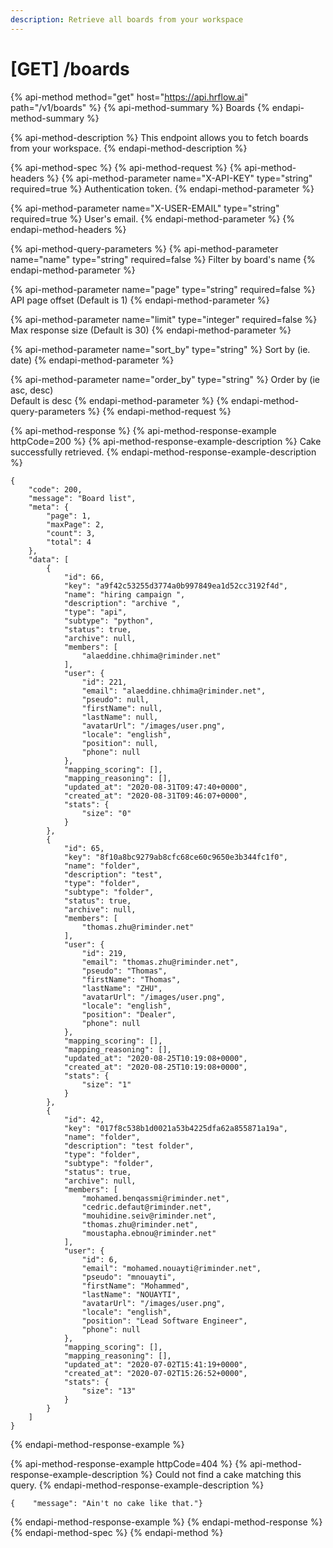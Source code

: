 ```yaml
---
description: Retrieve all boards from your workspace
---
```


# \[GET\] /boards

{% api-method method="get" host="https://api.hrflow.ai" path="/v1/boards" %}
{% api-method-summary %}
Boards
{% endapi-method-summary %}

{% api-method-description %}
This endpoint allows you to fetch boards from your workspace.
{% endapi-method-description %}

{% api-method-spec %}
{% api-method-request %}
{% api-method-headers %}
{% api-method-parameter name="X-API-KEY" type="string" required=true %}
Authentication token.
{% endapi-method-parameter %}

{% api-method-parameter name="X-USER-EMAIL" type="string" required=true %}
User's email.
{% endapi-method-parameter %}
{% endapi-method-headers %}

{% api-method-query-parameters %}
{% api-method-parameter name="name" type="string" required=false %}
Filter by board's name
{% endapi-method-parameter %}

{% api-method-parameter name="page" type="string" required=false %}
API page offset \(Default is 1\)
{% endapi-method-parameter %}

{% api-method-parameter name="limit" type="integer" required=false %}
Max response size \(Default is 30\)
{% endapi-method-parameter %}

{% api-method-parameter name="sort\_by" type="string" %}
Sort by \(ie. date\)
{% endapi-method-parameter %}

{% api-method-parameter name="order\_by" type="string" %}
Order by \(ie asc, desc\)  
Default is desc
{% endapi-method-parameter %}
{% endapi-method-query-parameters %}
{% endapi-method-request %}

{% api-method-response %}
{% api-method-response-example httpCode=200 %}
{% api-method-response-example-description %}
Cake successfully retrieved.
{% endapi-method-response-example-description %}

```
{
    "code": 200,
    "message": "Board list",
    "meta": {
        "page": 1,
        "maxPage": 2,
        "count": 3,
        "total": 4
    },
    "data": [
        {
            "id": 66,
            "key": "a9f42c53255d3774a0b997849ea1d52cc3192f4d",
            "name": "hiring campaign ",
            "description": "archive ",
            "type": "api",
            "subtype": "python",
            "status": true,
            "archive": null,
            "members": [
                "alaeddine.chhima@riminder.net"
            ],
            "user": {
                "id": 221,
                "email": "alaeddine.chhima@riminder.net",
                "pseudo": null,
                "firstName": null,
                "lastName": null,
                "avatarUrl": "/images/user.png",
                "locale": "english",
                "position": null,
                "phone": null
            },
            "mapping_scoring": [],
            "mapping_reasoning": [],
            "updated_at": "2020-08-31T09:47:40+0000",
            "created_at": "2020-08-31T09:46:07+0000",
            "stats": {
                "size": "0"
            }
        },
        {
            "id": 65,
            "key": "8f10a8bc9279ab8cfc68ce60c9650e3b344fc1f0",
            "name": "folder",
            "description": "test",
            "type": "folder",
            "subtype": "folder",
            "status": true,
            "archive": null,
            "members": [
                "thomas.zhu@riminder.net"
            ],
            "user": {
                "id": 219,
                "email": "thomas.zhu@riminder.net",
                "pseudo": "Thomas",
                "firstName": "Thomas",
                "lastName": "ZHU",
                "avatarUrl": "/images/user.png",
                "locale": "english",
                "position": "Dealer",
                "phone": null
            },
            "mapping_scoring": [],
            "mapping_reasoning": [],
            "updated_at": "2020-08-25T10:19:08+0000",
            "created_at": "2020-08-25T10:19:08+0000",
            "stats": {
                "size": "1"
            }
        },
        {
            "id": 42,
            "key": "017f8c538b1d0021a53b4225dfa62a855871a19a",
            "name": "folder",
            "description": "test folder",
            "type": "folder",
            "subtype": "folder",
            "status": true,
            "archive": null,
            "members": [
                "mohamed.benqassmi@riminder.net",
                "cedric.defaut@riminder.net",
                "mouhidine.seiv@riminder.net",
                "thomas.zhu@riminder.net",
                "moustapha.ebnou@riminder.net"
            ],
            "user": {
                "id": 6,
                "email": "mohamed.nouayti@riminder.net",
                "pseudo": "mnouayti",
                "firstName": "Mohammed",
                "lastName": "NOUAYTI",
                "avatarUrl": "/images/user.png",
                "locale": "english",
                "position": "Lead Software Engineer",
                "phone": null
            },
            "mapping_scoring": [],
            "mapping_reasoning": [],
            "updated_at": "2020-07-02T15:41:19+0000",
            "created_at": "2020-07-02T15:26:52+0000",
            "stats": {
                "size": "13"
            }
        }
    ]
}
```
{% endapi-method-response-example %}

{% api-method-response-example httpCode=404 %}
{% api-method-response-example-description %}
Could not find a cake matching this query.
{% endapi-method-response-example-description %}

```
{    "message": "Ain't no cake like that."}
```
{% endapi-method-response-example %}
{% endapi-method-response %}
{% endapi-method-spec %}
{% endapi-method %}



